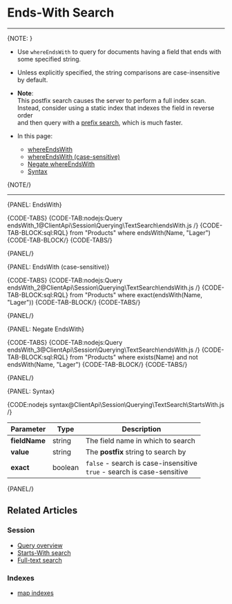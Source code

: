 ﻿# Ends-With Search

---

{NOTE: }

* Use `whereEndsWith` to query for documents having a field that ends with some specified string.  

* Unless explicitly specified, the string comparisons are case-insensitive by default.

* __Note__:  
  This postfix search causes the server to perform a full index scan.  
  Instead, consider using a static index that indexes the field in reverse order  
  and then query with a [prefix search](../../../../client-api/session/querying/text-search/starts-with-search), which is much faster.

* In this page:
    * [whereEndsWith](../../../../client-api/session/querying/text-search/starts-with-search#wherestartswith)
    * [whereEndsWith (case-sensitive)](../../../../client-api/session/querying/text-search/starts-with-search#wherestartswith-(case-sensitive))
    * [Negate whereEndsWith](../../../../client-api/session/querying/text-search/starts-with-search#negate-wherestartswith)
    * [Syntax](../../../../client-api/session/querying/text-search/starts-with-search#syntax)

{NOTE/}

---

{PANEL: EndsWith}

{CODE-TABS}
{CODE-TAB:nodejs:Query endsWith_1@ClientApi\Session\Querying\TextSearch\endsWith.js /}
{CODE-TAB-BLOCK:sql:RQL}
from "Products"
where endsWith(Name, "Lager")
{CODE-TAB-BLOCK/}
{CODE-TABS/}

{PANEL/}

{PANEL: EndsWith (case-sensitive)}

{CODE-TABS}
{CODE-TAB:nodejs:Query endsWith_2@ClientApi\Session\Querying\TextSearch\endsWith.js /}
{CODE-TAB-BLOCK:sql:RQL}
from "Products"
where exact(endsWith(Name, "Lager"))
{CODE-TAB-BLOCK/}
{CODE-TABS/}

{PANEL/}

{PANEL: Negate EndsWith}

{CODE-TABS}
{CODE-TAB:nodejs:Query endsWith_3@ClientApi\Session\Querying\TextSearch\endsWith.js /}
{CODE-TAB-BLOCK:sql:RQL}
from "Products"
where exists(Name) and not endsWith(Name, "Lager")
{CODE-TAB-BLOCK/}
{CODE-TABS/}

{PANEL/}

{PANEL: Syntax}

{CODE:nodejs syntax@ClientApi\Session\Querying\TextSearch\StartsWith.js /}

| Parameter     | Type    | Description                                                               |
|---------------|---------|---------------------------------------------------------------------------|
| __fieldName__ | string  | The field name in which to search                                         |
| __value__     | string  | The __postfix__ string to search by                                       |
| __exact__     | boolean | `false` - search is case-insensitive<br>`true` - search is case-sensitive |


{PANEL/}

## Related Articles

### Session

- [Query overview](../../../../client-api/session/querying/how-to-query)
- [Starts-With search](../../../../client-api/session/querying/text-search/starts-with-search)
- [Full-text search](../../../../client-api/session/querying/text-search/full-text-search)

### Indexes

- [map indexes](../../../../indexes/map-indexes)
